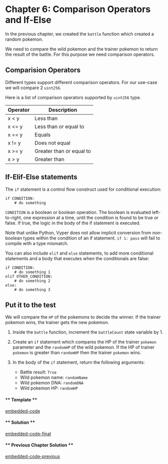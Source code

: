 # Chapter 6: Comparison Operators and If-Else

In the previous chapter, we created the `battle` function which created a random pokemon.

We need to compare the wild pokemon and the trainer pokemon to return the result of the battle. For this purpose we need comparison operators.

## Comparision Operators

Different types support different comparison operators. For our use-case we will compare 2 `uint256`.

Here is a list of comparison operators supported by `uint256` type.

| Operator | Description              |
| -------- | ------------------------ |
| x < y    | Less than                |
| x <= y   | Less than or equal to    |
| x == y   | Equals                   |
| x != y   | Does not equal           |
| x >= y   | Greater than or equal to |
| x > y    | Greater than             |

## If-Elif-Else statements

The `if` statement is a control flow construct used for conditional execution:

```vyper
if CONDITION:
    # do something
```

`CONDITION` is a boolean or boolean operation. The boolean is evaluated left-to-right, one expression at a time, until the condition is found to be true or false. If true, the logic in the body of the if statement is executed.

Note that unlike Python, Vyper does not allow implicit conversion from non-boolean types within the condition of an if statement. `if 1: pass` will fail to compile with a type mismatch.

You can also include `elif` and `else` statements, to add more conditional statements and a body that executes when the conditionals are false:

```vyper
if CONDITION:
    # do something 1
elif OTHER_CONDITION:
    # do something 2
else:
    # do something 3
```

## Put it to the test

We will compare the `HP` of the pokemons to decide the winner. If the trainer pokemon wins, the trainer gets the new pokemon.

1. Inside the `battle` function, increment the `battleCount` state variable by 1.

2. Create an `if` statement which compares the HP of the trainer `pokemon` parameter and the `randomHP` of the wild pokemon. If the HP of trainer `pokemon` is greater than `randomHP` then the trainer `pokemon` wins.

3. In the body of the `if` statement, return the following arguments:
   - Battle result: `True`
   - Wild pokemon name: `randomName`
   - Wild pokemon DNA: `randomDNA`
   - Wild pokemon HP: `randomHP`

<!-- tabs:start -->

#### ** Template **

[embedded-code](../assets/2/2.6-template-code.vy ':include :type=code embed-template')

#### ** Solution **

[embedded-code-final](../assets/2/2.6-finished-code.vy ':include :type=code embed-final')

#### ** Previous Chapter Solution **

[embedded-code-previous](../assets/2/2.5-finished-code.vy ':include :type=code embed-previous')

<!-- tabs:end -->
